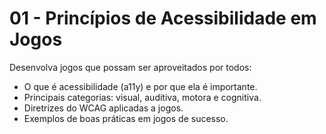 # 01 - Princípios de Acessibilidade em Jogos

Desenvolva jogos que possam ser aproveitados por todos:
- O que é acessibilidade (a11y) e por que ela é importante.
- Principais categorias: visual, auditiva, motora e cognitiva.
- Diretrizes do WCAG aplicadas a jogos.
- Exemplos de boas práticas em jogos de sucesso.
